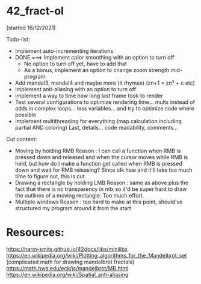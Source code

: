 # 42_fract-ol

(started 16/12/2021)

Todo-list:

- Implement auto-incrementing iterations
- DONE ===> Implement color smoothing with an option to turn off
	- No option to turn off yet, have to add that
	- As a bonus, implement an option to change zoom strength mid-program
- Add mandel3, mandel4 and maybe more (it rhymes) (zn+1 = zn³ + c etc)
- Implement anti-aliasing with an option to turn off
- Implement a way to time how long last frame took to render
- Test several configurations to optimize rendering time... mults instead of adds in complex loops... less variables... and try to optimize code where possible
- Implement multithreading for everything (map calculation including partial AND coloring)
Last, details... code readability, comments...

Cut content:

- Moving by holding RMB
Reason : I can call a function when RMB is pressed down and released and when the cursor moves while RMB is held, but how do I make a function get called when RMB is pressed down and wait for RMB releasing? Since idk how and it'll take too much time to figure out, this is cut.
- Drawing a rectangle by holding LMB
Reason : same as above plus the fact that there is no transparency in mlx so it'd be super hard to draw the outlines of a moving rectangle. Too much effort.
- Multiple windows
Reason : too hard to make at this point, should've structured my program around it from the start

# Resources:

https://harm-smits.github.io/42docs/libs/minilibx
https://en.wikipedia.org/wiki/Plotting_algorithms_for_the_Mandelbrot_set (complicated math for drawing mandelbrot fractals)
https://math.hws.edu/eck/js/mandelbrot/MB.html
https://en.wikipedia.org/wiki/Spatial_anti-aliasing
